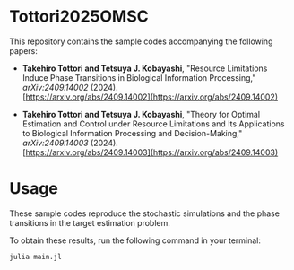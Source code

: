 # Tottori2025OMSC
This repository contains the sample codes accompanying the following papers:

- **Takehiro Tottori and Tetsuya J. Kobayashi**, "Resource Limitations Induce Phase Transitions in Biological Information Processing," *arXiv:2409.14002* (2024).  
  [https://arxiv.org/abs/2409.14002](https://arxiv.org/abs/2409.14002)

- **Takehiro Tottori and Tetsuya J. Kobayashi**, "Theory for Optimal Estimation and Control under Resource Limitations and Its Applications to Biological Information Processing and Decision-Making," *arXiv:2409.14003* (2024).  
  [https://arxiv.org/abs/2409.14003](https://arxiv.org/abs/2409.14003)

# Usage

These sample codes reproduce the stochastic simulations and the phase transitions in the target estimation problem. 

To obtain these results, run the following command in your terminal:

`julia main.jl`

